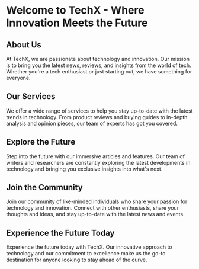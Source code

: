 <!--
Write me markdown content of website with wallpaper:

"A futuristic city with holographic advertisements for a tech or innovation website"

The header of the page should not be copy of the text but rather a real content of the website which is using this wallpaper.
-->

<!--font:Roboto-->

# Welcome to TechX - Where Innovation Meets the Future

## About Us

At TechX, we are passionate about technology and innovation. Our mission is to bring you the latest news, reviews, and insights from the world of tech. Whether you're a tech enthusiast or just starting out, we have something for everyone.

## Our Services

We offer a wide range of services to help you stay up-to-date with the latest trends in technology. From product reviews and buying guides to in-depth analysis and opinion pieces, our team of experts has got you covered.

## Explore the Future

Step into the future with our immersive articles and features. Our team of writers and researchers are constantly exploring the latest developments in technology and bringing you exclusive insights into what's next.

## Join the Community

Join our community of like-minded individuals who share your passion for technology and innovation. Connect with other enthusiasts, share your thoughts and ideas, and stay up-to-date with the latest news and events.

## Experience the Future Today

Experience the future today with TechX. Our innovative approach to technology and our commitment to excellence make us the go-to destination for anyone looking to stay ahead of the curve.
